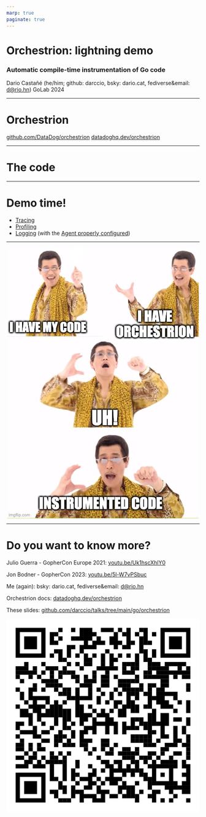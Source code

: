 ```yaml
---
marp: true
paginate: true
---
```


# Orchestrion: lightning demo

### Automatic compile-time instrumentation of Go code

Dario Castañé (he/him; github: darccio, bsky: dario.cat, fediverse&email: d@rio.hn)
GoLab 2024

<!--

Buon pomeriggio, bon dia, good afternoon, GoLand!

I'm Dario Castañé.

I work at DataDog as open source library maintainer for dd-trace-go, our Go SDK for APM, ASM, Profiling and other products.

Ok, quick show of hands. Anyone using Datadog?

In the next minutes, we'll go from a basic chi server without any dd-trace-go code to the exactly chi server without any dd-trace-go code BUT sending traces and profiles to DataDog.

How? We are going to use Orchestrion.

-->

---

# Orchestrion

[github.com/DataDog/orchestrion](github.com/DataDog/orchestrion)
[datadoghq.dev/orchestrion](https://datadoghq.dev/orchestrion/)

<!--
Orchestrion is a tool that transparently add Datadog instrumentation to your go applications to achieve maximum coverage for Application Performance Monitoring, Application Security Management and Profiling.

It works thanks to a go build flag called toolexec. That's the key for this to work.

It allows to control or modify how Go's toolchain programs get run.

With no further ado, let's dive in the code we are going to instrument.
-->

---

# The code

<!--
Simple chi server.

Let's set up Orchestrion.

cat go.mod
orchestrion pin
cat go.mod
-->

---

# Demo time!

- <a href="https://app.datadoghq.eu/apm/traces?query=%40_trace_root%3A1%20service%3Agolab2024&agg_m=count&agg_m_source=base&agg_t=count&cols=core_service%2Ccore_resource_name%2Clog_duration%2Clog_http.method%2Clog_http.status_code&fromUser=false&historicalData=false&messageDisplay=inline&query_translation_version=v0&serviceName=golab2024&sort=desc&spanType=trace-root&storage=hot&view=spans&paused=false" target="_blank">Tracing</a>
- <a href="https://app.datadoghq.eu/profiling/explorer?query=service%3Agolab2024%20&agg_m=count&agg_m_source=base&agg_t=count&fromUser=true&my_code=disabled&refresh_mode=paused&viz=flame_graph&live=true" target="_blank">Profiling</a>
- <a href="https://app.datadoghq.eu/logs/livetail?query=service%3Agolab2024&storage=live" target="_blank">Logging</a> (with the [Agent properly configured](https://docs.datadoghq.com/agent/logs/?tab=tcpudp#activate-log-collection))

<!--
Show it first empty, run and show it full.

To summarize, this is what just happened...
-->

---

<style>
img[alt~="center"] {
  display: block;
  margin: 0 auto;
}
</style>

![center h:600](./golab2024.jpeg)

<!-- Our code, Orchestrion, boom, observable service with no modifications! -->

---

# Do you want to know more?

Julio Guerra - GopherCon Europe 2021: [youtu.be/Uk1hscXhlY0](https://youtu.be/Uk1hscXhlY0)

Jon Bodner - GopherCon 2023: [youtu.be/5l-W7vPSbuc](https://youtu.be/5l-W7vPSbuc)

Me (again): bsky: dario.cat, fediverse&email: d@rio.hn

Orchestrion docs: [datadoghq.dev/orchestrion](https://datadoghq.dev/orchestrion/)

These slides: [github.com/darccio/talks/tree/main/go/orchestrion](https://github.com/darccio/talks/tree/main/go/orchestrion)

![w:256 h:256 center](./qr.png)
